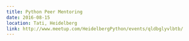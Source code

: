 ```yaml
---
title: Python Peer Mentoring
date: 2016-08-15
location: Tati, Heidelberg
link: http://www.meetup.com/HeidelbergPython/events/qldbglyvlbtb/
---
```

